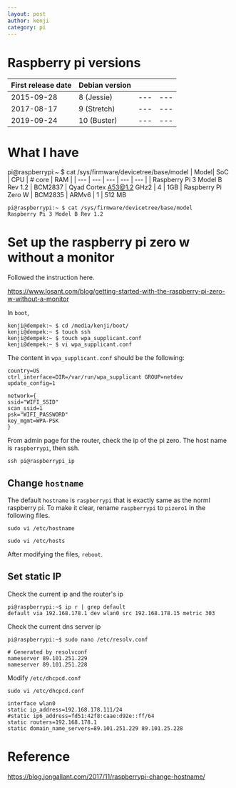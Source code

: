 ```yaml
---
layout: post
author: kenji
category: pi
---
```

# Raspberry pi versions

| First release date| Debian version |  | |
| --- | --- | --- | --- |
| 2015-09-28 | 8 (Jessie) | --- | --- |
| 2017-08-17 | 9 (Stretch) | --- | --- |
| 2019-09-24 | 10 (Buster) | --- | --- |

# What I have
pi@raspberrypi:~ $ cat /sys/firmware/devicetree/base/model
| Model| SoC | CPU  | # core | RAM |
| --- | --- | --- | --- | --- |
| Raspberry Pi 3 Model B Rev 1.2 | BCM2837 | Qyad Cortex A53@1.2 GHz2 | 4 | 1GB
| Raspberry Pi Zero W | BCM2835 | ARMv6 | 1 | 512 MB

```
pi@raspberrypi:~ $ cat /sys/firmware/devicetree/base/model
Raspberry Pi 3 Model B Rev 1.2
```

# Set up the raspberry pi zero w without a monitor
Followed the instruction here.

https://www.losant.com/blog/getting-started-with-the-raspberry-pi-zero-w-without-a-monitor

In `boot`,
```
kenji@dempek:~ $ cd /media/kenji/boot/
kenji@dempek:~ $ touch ssh
kenji@dempek:~ $ touch wpa_supplicant.conf
kenji@dempek:~ $ vi wpa_supplicant.conf
```

The content in `wpa_supplicant.conf` should be the following:
```
country=US
ctrl_interface=DIR=/var/run/wpa_supplicant GROUP=netdev
update_config=1

network={
ssid="WIFI_SSID"
scan_ssid=1
psk="WIFI_PASSWORD"
key_mgmt=WPA-PSK
}
```

From admin page for the router, check the ip of the pi zero. The host name is `raspberrypi`, then ssh.
```
ssh pi@raspberrypi_ip
```

## Change `hostname`
The default `hostname` is `raspberrypi` that is exactly same as the norml raspberry pi. To make it clear, rename `raspberrypi` to `pizero1` in the following files.

```
sudo vi /etc/hostname
```

```
sudo vi /etc/hosts
```
After modifying the files, `reboot`.

## Set static IP
Check the current ip and the router's ip
```
pi@raspberrypi:~$ ip r | grep default
default via 192.168.178.1 dev wlan0 src 192.168.178.15 metric 303 
```
Check the current dns server ip
```
pi@raspberrypi:~$ sudo nano /etc/resolv.conf
```
```
# Generated by resolvconf
nameserver 89.101.251.229
nameserver 89.101.251.228
```
Modify `/etc/dhcpcd.conf`
```
sudo vi /etc/dhcpcd.conf
```
```
interface wlan0
static ip_address=192.168.178.111/24
#static ip6_address=fd51:42f8:caae:d92e::ff/64
static routers=192.168.178.1
static domain_name_servers=89.101.251.229 89.101.25.228
```

# Reference
https://blog.jongallant.com/2017/11/raspberrypi-change-hostname/
